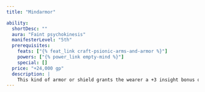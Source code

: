 ```yaml
---
title: "Mindarmor"

ability:
  shortDesc: ""
  aura: "Faint psychokinesis"
  manifesterLevel: "5th"
  prerequisites:
    feats: ["{% feat_link craft-psionic-arms-and-armor %}"]
    powers: ["{% power_link empty-mind %}"]
    special: []
  price: "+24,000 gp"
  description: |
    This kind of armor or shield grants the wearer a +3 insight bonus on Will saving throws to resist all mind-affecting and/or compulsion powers.
---
```

